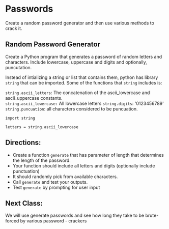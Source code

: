 # Passwords
Create a random password generator and then use various methods to crack it.  

## Random Password Generator
Create a Python program that generates a password of random letters and characters. Include lowercase, uppercase and digits and optionally, puncutation.  

Instead of intializing a string or list that contains them, python has library `string` that can be imported.  Some of the functions that `string` includes is:

`string.ascii_letters`: The concatenation of the ascii_lowercase and ascii_uppercase constants.  
`string.ascii_lowercase:` All lowercase letters
`string.digits`: '0123456789'  
`string.puncuation`: all characters considered to be puncuation.  

```
import string

letters = string.ascii_lowercase

```

## Directions:
- Create a function `generate` that has parameter of length that determines the length of the password. 
- Your function should include all letters and digits (optionally include punctuation)
- It should randomly pick from available characters. 
- Call `generate` and test your outputs.  
- Test `generate` by prompting for user input


## Next Class:
We will use generate passwords and see how long they take to be brute-forced by various password - crackers 





